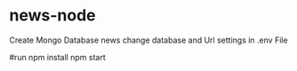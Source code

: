 # news-node


Create Mongo Database news
change database and Url settings in .env File

#run
npm install 
npm start
